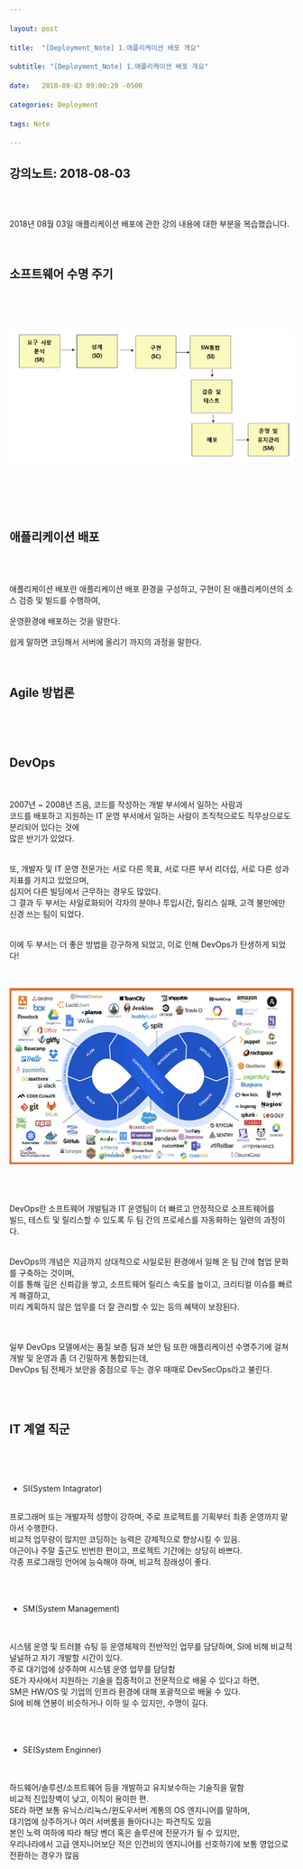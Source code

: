 ```yaml
---

layout: post

title:  "[Deployment_Note] 1.애플리케이션 배포 개요"

subtitle: "[Deployment_Note] 1.애플리케이션 배포 개요"

date:   2018-08-03 09:00:20 -0500

categories: Deployment

tags: Note

---
```


## 강의노트: 2018-08-03

<br>
<br>

2018년 08월 03일 애플리케이션 배포에 관한 강의 내용에 대한 부분을 복습했습니다.
<br>
<br>
<br>

## 소프트웨어 수명 주기

<br>
<br>
<br>

![image](/image/D_Note_image/d_note_image_01.png)

<br>
<br>
<br>
<br>

## 애플리케이션 배포

<br>
<br>
<br>
애플리케이션 배포란 애플리케이션 배포 환경을 구성하고, 구현이 된 애플리케이션의 소스 검증 및 빌드를 수행하여,
<br>
<br>
운영환경에 배포하는 것을 말한다.
<br>
<br>
쉽게 말하면 코딩해서 서버에 올리기 까지의 과정을 말한다.
<br>
<br>
<br>

## Agile 방법론

<br>
<br>
<br>



## DevOps

<br>
<br>
2007년 ~ 2008년 즈음, 코드를 작성하는 개발 부서에서 일하는 사람과 
<br>
코드를 배포하고 지원하는 IT 운영 부서에서 일하는 사람이 조직적으로도 직무상으로도 분리되어 있다는 것에
<br>
많은 반기가 있었다.
<br>
<br>
<br>
또, 개발자 및 IT 운영 전문가는 서로 다른 목표, 서로 다른 부서 리더십, 서로 다른 성과지표를 가지고 있었으며,
<br>
심지어 다른 빌딩에서 근무하는 경우도 많았다.
<br>
그 결과 두 부서는 사일로화되어 각자의 분야나 투입시간, 릴리스 실패, 고객 불만에만 신경 쓰는 팀이 되었다.
<br>
<br>
<br>
이에 두 부서는 더 좋은 방법을 강구하게 되었고, 이로 인해 DevOps가 탄생하게 되었다!
<br>
<br>
<br>

![image](/image/D_Note_image/d_note_image_02.png)

<br>
<br>
<br>
DevOps란 소프트웨어 개발팀과 IT 운영팀이 더 빠르고 안정적으로 소프트웨어를 
<br>
빌드, 테스트 및 릴리스할 수 있도록 두 팀 간의 프로세스를 자동화하는 일련의 과정이다.
<br>
<br>
<br>
DevOps의 개념은 지금까지 상대적으로 사일로된 환경에서 일해 온 팀 간에 협업 문화를 구축하는 것이며,
<br>
이를 통해 깊은 신뢰감을 쌓고, 소프트웨어 릴리스 속도를 높이고, 크리티컬 이슈를 빠르게 해결하고,
<br>
미리 계획하지 않은 업무를 더 잘 관리할 수 있는 등의 혜택이 보장된다.
<br>
<br>
<br>
<br>
일부 DevOps 모델에서는 품질 보증 팀과 보안 팀 또한 애플리케이션 수명주기에 걸쳐 개발 및 운영과 좀 더 긴밀하게 통합되는데,
<br>
DevOps 팀 전체가 보안을 중점으로 두는 경우 때때로 DevSecOps라고 불린다.
<br>
<br>
<br>
<br>


## IT 계열 직군

<br>
<br>
<br>

- SI(System Intagrator)

<br>
프로그래머 또는 개발자적 성향이 강하며, 주로 프로젝트를 기획부터 최종 운영까지 맡아서 수행한다.
<br>
비교적 업무량이 많지만 코딩하는 능력은 강제적으로 향상시킬 수 있음.
<br>
야근이나 주말 출근도 빈번한 편이고, 프로젝트 기간에는 상당히 바쁘다.
<br>
각종 프로그래밍 언어에 능숙해야 하며, 비교적 장래성이 좋다.
<br>
<br>
<br>
<br>

- SM(System Management)

<br>
<br>
시스템 운영 및 트러블 슈팅 등 운영체제의 전반적인 업무를 담당하며, SI에 비해 비교적 널널하고 자기 개발할 시간이 있다.
<br>
주로 대기업에 상주하며 시스템 운영 업무를 담당함
<br>
SE가 자사에서 지원하는 기술을 집중적이고 전문적으로 배울 수 있다고 하면,
<br>
SM은 HW/OS 및 기업의 인프라 환경에 대해 포괄적으로 배울 수 있다.
<br>
SI에 비해 연봉이 비슷하거나 이하 일 수 있지만, 수명이 길다.
<br>
<br>
<br>
<br>

- SE(System Enginner)

<br>
<br>
하드웨어/솔루션/소프트웨어 등을 개발하고 유지보수하는 기술직을 말함
<br>
비교적 진입장벽이 낮고, 이직이 용이한 편.
<br>
SE라 하면 보통 유닉스/리눅스/윈도우서버 계통의 OS 엔지니어를 말하며,
<br>
대기업에 상주하거나 여러 서버룸을 돌아다니는 파견직도 있음
<br>
본인 노력 여하에 따라 해당 벤더 혹은 솔루션에 전문가가 될 수 있지만, 
<br>
우리나라에서 고급 엔지니어보단 적은 인건비의 엔지니어를 선호하기에 보통 영업으로 전환하는 경우가 많음









